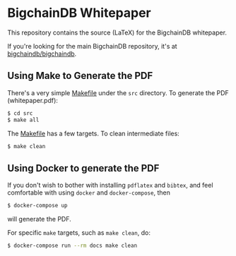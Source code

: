 # BigchainDB Whitepaper

This repository contains the source (LaTeX) for the BigchainDB whitepaper.

If you're looking for the main BigchainDB repository, it's at [bigchaindb/bigchaindb](https://github.com/bigchaindb/bigchaindb).

## Using Make to Generate the PDF

There's a very simple [Makefile](src/Makefile) under the `src` directory. To generate the PDF (whitepaper.pdf):

```bash
$ cd src
$ make all
```

The [Makefile](src/Makefile) has a few targets. To clean intermediate files:

```bash
$ make clean
```

## Using Docker to generate the PDF

If you don't wish to bother with installing `pdflatex` and `bibtex`, and feel comfortable with using `docker` and `docker-compose`, then

```bash
$ docker-compose up
```

will generate the PDF.

For specific `make` targets, such as `make clean`, do:

```bash
$ docker-compose run --rm docs make clean
```
